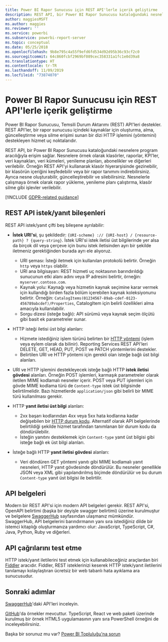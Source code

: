 ```yaml
---
title: Power BI Rapor Sunucusu için REST API'lerle içerik geliştirme
description: REST API, bir Power BI Rapor Sunucusu kataloğundaki nesnelere program aracılığıyla erişim sağlar.
author: maggiesMSFT
ms.author: maggies
ms.reviewer: ''
ms.service: powerbi
ms.subservice: powerbi-report-server
ms.topic: conceptual
ms.date: 05/25/2018
ms.openlocfilehash: 9b8e795c4a55f9efd6fd534d92d95b36c93cf2c0
ms.sourcegitcommit: 64c860fcbf2969bf089cec358331a1fc1e0d39a8
ms.translationtype: HT
ms.contentlocale: tr-TR
ms.lasthandoff: 11/09/2019
ms.locfileid: "73874070"
---
```

# <a name="develop-with-the-rest-apis-for-power-bi-report-server"></a>Power BI Rapor Sunucusu için REST API'lerle içerik geliştirme

Power BI Rapor Sunucusu, Temsili Durum Aktarımı (REST) API'leri destekler. REST API'ler, bir rapor sunucusu içindeki kaynaklar için oluşturma, alma, güncelleştirme veya silme erişimi sunan bir dizi HTTP işlemini (yöntemini) destekleyen hizmet uç noktalarıdır.

REST API, bir Power BI Rapor Sunucusu kataloğundaki nesnelere program aracılığıyla erişim sağlar. Nesnelere örnek olarak klasörler, raporlar, KPI'ler, veri kaynakları, veri kümeleri, yenileme planları, abonelikler ve diğerleri verilebilir. Örneğin REST API'yi kullanarak klasör hiyerarşisinde gezinebilir, bir klasörün içeriğini keşfedebilir veya bir rapor tanımını indirebilirsiniz. Ayrıca nesne oluşturabilir, güncelleştirebilir ve silebilirsiniz. Nesnelerle çalışmaya örnek olarak rapor yükleme, yenileme planı çalıştırma, klasör silme gibi işlevler verilebilir.

[!INCLUDE [GDPR-related guidance](../includes/gdpr-hybrid-note.md)]

## <a name="components-of-a-rest-api-requestresponse"></a>REST API istek/yanıt bileşenleri

REST API istek/yanıt çifti beş bileşene ayrılabilir:

* **İstek URI'si**, şu şekildedir: `{URI-scheme} :// {URI-host} / {resource-path} ? {query-string}`. İstek URI'si istek iletisi üst bilgilerinde yer alsa da birçok dil veya çerçeve için bunu istek iletisinden ayrı bir şekilde iletmeniz gerektiğinden burada ayrı ele alıyoruz.
  
  * URI şeması: İsteği iletmek için kullanılan protokolü belirtir. Örneğin `http` veya `https` olabilir.
  * URI ana bilgisayarı: REST hizmeti uç noktasının barındırıldığı sunucunun etki alanı adını veya IP adresini belirtir, örneğin: `myserver.contoso.com`.
  * Kaynak yolu: Kaynağı veya hizmetin kaynak seçimine karar vermek için kullandığı birden fazla bölüm içerebilen kaynak koleksiyonunu belirtir. Örneğin: `CatalogItems(01234567-89ab-cdef-0123-456789abcdef)/Properties`, CatalogItem için belirli özellikleri alma amacıyla kullanılabilir.
  * Sorgu dizesi (isteğe bağlı): API sürümü veya kaynak seçim ölçütü gibi basit ek parametreler sunar.
* HTTP isteği iletisi üst bilgi alanları:
  
  * Hizmete istediğiniz işlem türünü belirten bir [HTTP yöntemi](https://www.w3.org/Protocols/rfc2616/rfc2616-sec9.html) (işlem veya eylem olarak da bilinir). Reporting Services REST API'leri DELETE, GET, HEAD, PUT, POST ve PATCH yöntemlerini destekler.
  * Belirtilen URI ve HTTP yöntemi için gerekli olan isteğe bağlı üst bilgi alanları.
* URI ve HTTP işlemini destekleyecek isteğe bağlı HTTP **istek iletisi gövdesi** alanları. Örneğin POST işlemleri, karmaşık parametreler olarak iletilen MIME kodlamalı nesneler içerir. POST veya PUT işlemleri için gövde MIME kodlama türü de `Content-type` istek üst bilgisinde belirtilmelidir. Bazı hizmetlerde `application/json` gibi belirli bir MIME türü kullanılması gerekir.
* HTTP **yanıt iletisi üst bilgi** alanları:
  
  * 2xx başarı kodlarından 4xx veya 5xx hata kodlarına kadar değişebilen bir [HTTP durum kodu](https://www.w3.org/Protocols/HTTP/HTRESP.html). Alternatif olarak API belgelerinde belirtildiği şekilde hizmet tarafından tanımlanan bir durum kodu da döndürülebilir.
  * İsteğin yanıtını desteklemek için `Content-type` yanıt üst bilgisi gibi isteğe bağlı ek üst bilgi alanları.
* İsteğe bağlı HTTP **yanıt iletisi gövdesi** alanları:
  
  * Veri döndüren GET yöntemi yanıtı gibi MIME kodlamalı yanıt nesneleri, HTTP yanıt gövdesinde döndürülür. Bu nesneler genellikle JSON veya XML gibi yapılandırılmış biçimde döndürülür ve bu durum `Content-type` yanıt üst bilgisi ile belirtilir.

## <a name="api-documentation"></a>API belgeleri

Modern bir REST API'si için modern API belgeleri gerekir. REST API'si, OpenAPI belirtimi (başka bir deyişle swagger belirtimi) üzerine kurulmuştur ve belgelere [SwaggerHub](https://app.swaggerhub.com/apis/microsoft-rs/PBIRS/2.0) sayfasından ulaşmanız mümkündür. SwaggerHub, API belgelerini barındırmanın yanı sıra istediğiniz dilde bir istemci kitaplığı oluşturmanıza yardımcı olur: JavaScript, TypeScript, C#, Java, Python, Ruby ve diğerleri.

## <a name="testing-api-calls"></a>API çağrılarını test etme

HTTP istek/yanıt iletilerini test etmek için kullanabileceğiniz araçlardan biri [Fiddler](https://www.telerik.com/fiddler) aracıdır. Fiddler, REST isteklerinizi keserek HTTP istek/yanıt iletilerini tanılamayı kolaylaştıran ücretsiz bir web tabanlı hata ayıklama ara sunucusudur.

## <a name="next-steps"></a>Sonraki adımlar

[SwaggerHub](https://app.swaggerhub.com/apis/microsoft-rs/PBIRS/2.0)'daki API'leri inceleyin.

[GitHub](https://github.com/Microsoft/Reporting-Services)'da örnekler mevcuttur. TypeScript, React ve web paketi üzerinde kurulmuş bir örnek HTML5 uygulamasının yanı sıra PowerShell örneğini de inceleyebilirsiniz.

Başka bir sorunuz mu var? [Power BI Topluluğu'na sorun](https://community.powerbi.com/)